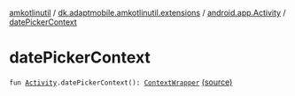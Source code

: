 [amkotlinutil](../../index.md) / [dk.adaptmobile.amkotlinutil.extensions](../index.md) / [android.app.Activity](index.md) / [datePickerContext](./date-picker-context.md)

# datePickerContext

`fun `[`Activity`](https://developer.android.com/reference/android/app/Activity.html)`.datePickerContext(): `[`ContextWrapper`](https://developer.android.com/reference/android/content/ContextWrapper.html) [(source)](https://github.com/adaptmobile-organization/amkotlinutil/tree/master/amkotlinutil/src/main/java/dk/adaptmobile/amkotlinutil/extensions/ActivityExtensions.kt#L49)
